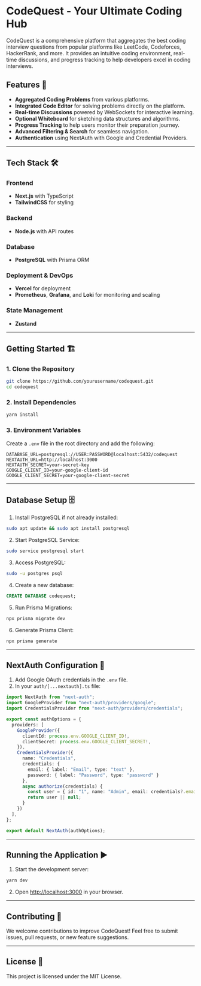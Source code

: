 # CodeQuest - Your Ultimate Coding Hub

CodeQuest is a comprehensive platform that aggregates the best coding interview questions from popular platforms like LeetCode, Codeforces, HackerRank, and more. It provides an intuitive coding environment, real-time discussions, and progress tracking to help developers excel in coding interviews.

## Features 🚀
- **Aggregated Coding Problems** from various platforms.
- **Integrated Code Editor** for solving problems directly on the platform.
- **Real-time Discussions** powered by WebSockets for interactive learning.
- **Optional Whiteboard** for sketching data structures and algorithms.
- **Progress Tracking** to help users monitor their preparation journey.
- **Advanced Filtering & Search** for seamless navigation.
- **Authentication** using NextAuth with Google and Credential Providers.

---

## Tech Stack 🛠️

### Frontend
- **Next.js** with TypeScript
- **TailwindCSS** for styling

### Backend
- **Node.js** with API routes

### Database
- **PostgreSQL** with Prisma ORM

### Deployment & DevOps
- **Vercel** for deployment
- **Prometheus**, **Grafana**, and **Loki** for monitoring and scaling

### State Management
- **Zustand**

---

## Getting Started 🏗️

### 1. Clone the Repository
```bash
git clone https://github.com/yourusername/codequest.git
cd codequest
```

### 2. Install Dependencies
```bash
yarn install
```

### 3. Environment Variables
Create a `.env` file in the root directory and add the following:
```env
DATABASE_URL=postgresql://USER:PASSWORD@localhost:5432/codequest
NEXTAUTH_URL=http://localhost:3000
NEXTAUTH_SECRET=your-secret-key
GOOGLE_CLIENT_ID=your-google-client-id
GOOGLE_CLIENT_SECRET=your-google-client-secret
```

---

## Database Setup 🗄️

1. Install PostgreSQL if not already installed:
```bash
sudo apt update && sudo apt install postgresql
```

2. Start PostgreSQL Service:
```bash
sudo service postgresql start
```

3. Access PostgreSQL:
```bash
sudo -u postgres psql
```

4. Create a new database:
```sql
CREATE DATABASE codequest;
```

5. Run Prisma Migrations:
```bash
npx prisma migrate dev
```

6. Generate Prisma Client:
```bash
npx prisma generate
```

---

## NextAuth Configuration 🔐

1. Add Google OAuth credentials in the `.env` file.
2. In your `auth/[...nextauth].ts` file:

```ts
import NextAuth from "next-auth";
import GoogleProvider from "next-auth/providers/google";
import CredentialsProvider from "next-auth/providers/credentials";

export const authOptions = {
  providers: [
    GoogleProvider({
      clientId: process.env.GOOGLE_CLIENT_ID!,
      clientSecret: process.env.GOOGLE_CLIENT_SECRET!,
    }),
    CredentialsProvider({
      name: "Credentials",
      credentials: {
        email: { label: "Email", type: "text" },
        password: { label: "Password", type: "password" }
      },
      async authorize(credentials) {
        const user = { id: "1", name: "Admin", email: credentials?.email };
        return user || null;
      }
    })
  ],
};

export default NextAuth(authOptions);
```

---

## Running the Application ▶️

1. Start the development server:
```bash
yarn dev
```

2. Open [http://localhost:3000](http://localhost:3000) in your browser.

---

## Contributing 🤝
We welcome contributions to improve CodeQuest! Feel free to submit issues, pull requests, or new feature suggestions.

---

## License 📜
This project is licensed under the MIT License.

